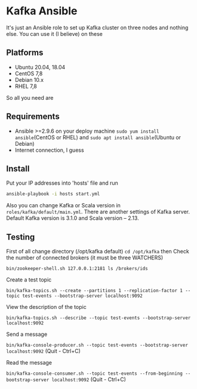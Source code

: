# Kafka Ansible

It's just an Ansible role to set up Kafka cluster on three nodes and nothing else. You can use it (I believe) on these

## Platforms

- Ubuntu 20.04, 18.04
- CentOS 7,8
- Debian 10.x
- RHEL 7,8

So all you need are

## Requirements

- Ansible >=2.9.6 on your deploy machine `sudo yum install ansible`(CentOS or RHEL) and `sudo apt install ansible`(Ubuntu or Debian)
- Internet connection, I guess

## Install

Put your IP addresses into 'hosts' file and run
```sh
ansible-playbook -i hosts start.yml
```
Also you can change Kafka or Scala version in `roles/kafka/default/main.yml`. There are another settings of Kafka server.
Default Kafka version is 3.1.0 and Scala version – 2.13.

## Testing

First of all change directory (/opt/kafka default)
`cd /opt/kafka`
then
Check the number of connected brokers (it must be three WATCHERS)

`bin/zookeeper-shell.sh 127.0.0.1:2181 ls /brokers/ids`

Create a test topic

`bin/kafka-topics.sh --create --partitions 1 --replication-factor 1 --topic test-events --bootstrap-server localhost:9092`

View the description of the topic

`bin/kafka-topics.sh --describe --topic test-events --bootstrap-server localhost:9092`

Send a message

`bin/kafka-console-producer.sh --topic test-events --bootstrap-server localhost:9092`
(Quit - Ctrl+C)

Read the message

`bin/kafka-console-consumer.sh --topic test-events --from-beginning --bootstrap-server localhost:9092`
(Quit - Ctrl+C)
